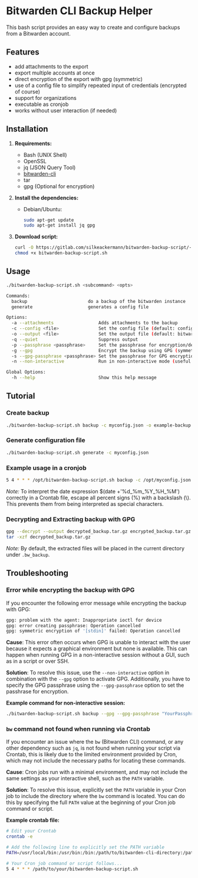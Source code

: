 # Bitwarden CLI Backup Helper

This bash script provides an easy way to create and configure backups from a Bitwarden account. 

## Features

- add attachments to the export
- export multiple accounts at once
- direct encryption of the export with gpg (symmetric)
- use of a config file to simplify repeated input of credentials (encrypted of course)
- support for organizations
- executable as cronjob
- works without user interaction (if needed)

## Installation

1. **Requirements:**
   - Bash (UNIX Shell)
   - OpenSSL
   - jq (JSON Query Tool)
   - [bitwarden-cli](https://bitwarden.com/help/cli/#tab-native-executable-bI3gMs3A3z4pl0fwvRie9)
   - tar
   - gpg (Optional for encryption)

2. **Install the dependencies:**

   - Debian/Ubuntu:

     ```bash
     sudo apt-get update
     sudo apt-get install jq gpg
     ```

3. **Download script:**

   ```bash
   curl -O https://gitlab.com/silkeackermann/bitwarden-backup-script/-/raw/main/bitwarden-backup-script.sh
   chmod +x bitwarden-backup-script.sh
   ```

## Usage

```bash
./bitwarden-backup-script.sh <subcommand> <opts>

Commands:
  backup                       do a backup of the bitwarden instance
  generate                     generates a config file

Options:
  -a --attachments                 Adds attachments to the backup
  -c --config <file>               Set the config file (default: config.json)
  -o --output <file>               Set the output file (default: bitwarden_backup_<timestamp>.tar.gz)
  -q --quiet                       Suppress output
  -p --passphrase <passphrase>     Set the passphrase for encryption/decryption of the config file (only recommended in secure environments)
  -g --gpg                         Encrypt the backup using GPG (symmetric encryption)
  -s --gpg-passphrase <passphrase> Set the passphrase for GPG encryption
  -n --non-interactive             Run in non-interactive mode (useful for cron jobs)

Global Options:
  -h --help                        Show this help message
```

## Tutorial

### Create backup

```bash
./bitwarden-backup-script.sh backup -c myconfig.json -o example-backup
```

### Generate configuration file

```bash
./bitwarden-backup-script.sh generate -c myconfig.json
```

### Example usage in a cronjob

```bash
5 4 * * * /opt/bitwarden-backup-script.sh backup -c /opt/myconfig.json -o "/opt/bw-backup-$(date +'\%d_\%m_\%Y_\%H_\%M')" -n --gpg --gpg-passphrase "YourPassphrase" -p "DecryptConfigPassword"
```
_Note:_ To interpret the date expression $(date +'\%d_\%m_\%Y_\%H_\%M') correctly in a Crontab file, escape all percent signs (%) with a backslash (\\). This prevents them from being interpreted as special characters.

### Decrypting and Extracting backup with GPG

```bash
gpg --decrypt --output decrypted_backup.tar.gz encrypted_backup.tar.gz.gpg
tar -xzf decrypted_backup.tar.gz
```
_Note:_ By default, the extracted files will be placed in the current directory under `.bw_backup`. 

## Troubleshooting

### Error while encrypting the backup with GPG

If you encounter the following error message while encrypting the backup with GPG:

```bash
gpg: problem with the agent: Inappropriate ioctl for device
gpg: error creating passphrase: Operation cancelled
gpg: symmetric encryption of '[stdin]' failed: Operation cancelled
```

**Cause**: This error often occurs when GPG is unable to interact with the user because it expects a graphical environment but none is available. This can happen when running GPG in a non-interactive session without a GUI, such as in a script or over SSH.

**Solution**: To resolve this issue, use the `--non-interactive` option in combination with the `--gpg` option to activate GPG. Additionally, you have to specify the GPG passphrase using the `--gpg-passphrase` option to set the passhrase for encryption.

**Example command for non-interactive session:**

```bash
./bitwarden-backup-script.sh backup --gpg --gpg-passphrase "YourPassphrase" --non-interactive --passphrase "DecryptConfigPassword" ...
```

### `bw` command not found when running via Crontab

If you encounter an issue where the `bw` (Bitwarden CLI) command, or any other dependency such as `jq`, is not found when running your script via Crontab, this is likely due to the limited environment provided by Cron, which may not include the necessary paths for locating these commands.

**Cause**: Cron jobs run with a minimal environment, and may not include the same settings as your interactive shell, such as the `PATH` variable.

**Solution**: To resolve this issue, explicitly set the `PATH` variable in your Cron job to include the directory where the `bw` command is located. You can do this by specifying the full `PATH` value at the beginning of your Cron job command or script.

**Example crontab file:**
```bash
# Edit your Crontab
crontab -e

# Add the following line to explicitly set the PATH variable
PATH=/usr/local/bin:/usr/bin:/bin:/path/to/bitwarden-cli-directory:/path/to/jq-directory

# Your Cron job command or script follows...
5 4 * * * /path/to/your/bitwarden-backup-script.sh
```